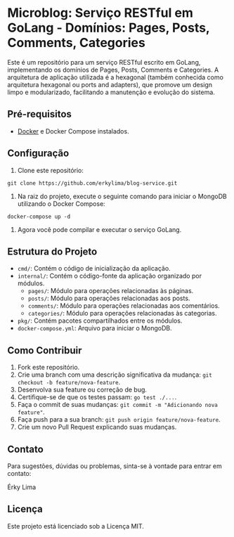 Microblog: Serviço RESTful em GoLang - Domínios: Pages, Posts, Comments, Categories
================================================================================

Este é um repositório para um serviço RESTful escrito em GoLang, implementando os domínios de Pages, Posts, Comments e Categories. A arquitetura de aplicação utilizada é a hexagonal (também conhecida como arquitetura hexagonal ou ports and adapters), que promove um design limpo e modularizado, facilitando a manutenção e evolução do sistema.

Pré-requisitos
--------------

*   [Docker](https://www.docker.com/) e Docker Compose instalados.

Configuração
------------

1.  Clone este repositório:

```git clone https://github.com/erkylima/blog-service.git```

1.  Na raiz do projeto, execute o seguinte comando para iniciar o MongoDB utilizando o Docker Compose:


```docker-compose up -d```

1.  Agora você pode compilar e executar o serviço GoLang.

Estrutura do Projeto
--------------------

*   `cmd/`: Contém o código de inicialização da aplicação.
*   `internal/`: Contém o código-fonte da aplicação organizado por módulos.
    *   `pages/`: Módulo para operações relacionadas às páginas.
    *   `posts/`: Módulo para operações relacionadas aos posts.
    *   `comments/`: Módulo para operações relacionadas aos comentários.
    *   `categories/`: Módulo para operações relacionadas às categorias.
*   `pkg/`: Contém pacotes compartilhados entre os módulos.
*   `docker-compose.yml`: Arquivo para iniciar o MongoDB.

Como Contribuir
---------------

1.  Fork este repositório.
2.  Crie uma branch com uma descrição significativa da mudança: `git checkout -b feature/nova-feature`.
3.  Desenvolva sua feature ou correção de bug.
4.  Certifique-se de que os testes passam: `go test ./...`.
5.  Faça o commit de suas mudanças: `git commit -m "Adicionando nova feature"`.
6.  Faça push para a sua branch: `git push origin feature/nova-feature`.
7.  Crie um novo Pull Request explicando suas mudanças.

Contato
-------

Para sugestões, dúvidas ou problemas, sinta-se à vontade para entrar em contato:

Érky Lima

Licença
-------

Este projeto está licenciado sob a Licença MIT.
